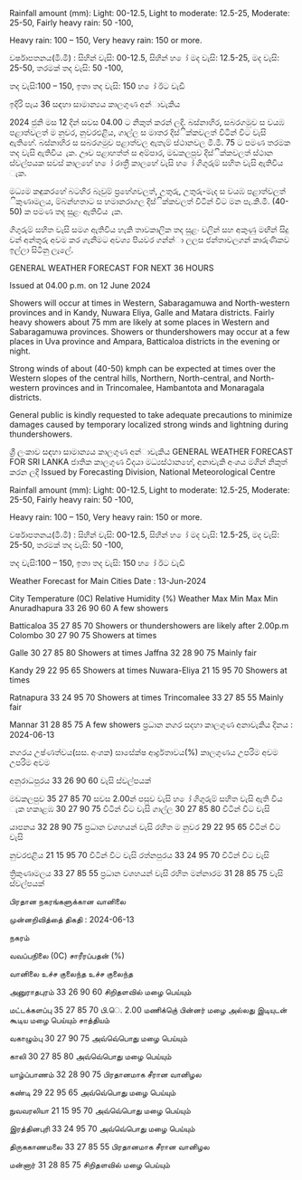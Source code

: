 Rainfall amount (mm): Light: 00-12.5, Light to moderate: 12.5-25, Moderate: 25-50, Fairly heavy rain: 50 -100,

Heavy rain: 100 – 150, Very heavy rain: 150 or more.

වර්ෂාපතනය(මි.මී) : සිහින් වැසි: 00-12.5, සිහින් හ ෝ මද වැසි: 12.5-25, මද වැසි: 25-50, තරමක් තද වැසි: 50 -100,

තද වැසි:100 – 150, ඉතා තද වැසි: 150 හ ෝ ඊට වැඩි

ඉදිරි පැය 36 සඳහා සාමාන්‍යය කාලගුණ අන්‍ාවැකිය

2024 ජුනි මස 12 දින්‍ සවස 04.00 ට නිකුත් කරන්‍ ලදි. බස්නාහිර, සබරගමුව ස වයඹ පළාත්වලත් ම නුවර, නුවරඑළිය, ගාල්ල ස මාතර දිස්ික්කවලත් විටින් විට වැසි ඇතිහේ. බස්නාහිර ස සබරගමුව පළාත්වල ඇතැම් ස්ථානවල මි.මී. 75 ට පමණ තරමක තද වැසි ඇතිවිය ැක. ඌව පළාහත්ත් ස අම්පාර, මඩකලපුව දිස්ික්කවලත් ස්ථාන ස්වල්පයක සවස් කාලහේ හ ෝ රාත්‍රී කාලහේ වැසි හ ෝ ගිගුරුම් සහිත වැසි ඇතිවිය ැක.

මධ්‍යම කඳුකරහේ බටහිර බෑවුම් ප්‍රහේශවලත්, උතුරු, උතුරු-මැද ස වයඹ පළාත්වලත් ිකුණාමලය, ම්බන්හතාට ස හමානරාගල දිස්ික්කවලත් විටින් විට මන පැ.කි.මී. (40-50) ක පමණ තද සුළං ඇතිවිය ැක.

ගිගුරුම් සහිත වැසි සමග ඇතිවිය හැකි තාවකාලික තද සුළං වලින් සහ අකුණු මඟින් සිදු වන්‍ අන්‍තුරු අවම කර ගැනීමට අවශ්‍ය පියවර ගන්න්‍ා ලලස ජන්‍තාවලගන් කාරුණිකව ඉල්ලා සිටිනු ලැලේ.

GENERAL WEATHER FORECAST FOR NEXT 36 HOURS

Issued at 04.00 p.m. on 12 June 2024

Showers will occur at times in Western, Sabaragamuwa and North-western provinces and in Kandy, Nuwara Eliya, Galle and Matara districts. Fairly heavy showers about 75 mm are likely at some places in Western and Sabaragamuwa provinces. Showers or thundershowers may occur at a few places in Uva province and Ampara, Batticaloa districts in the evening or night.

Strong winds of about (40-50) kmph can be expected at times over the Western slopes of the central hills, Northern, North-central, and North-western provinces and in Trincomalee, Hambantota and Monaragala districts.

General public is kindly requested to take adequate precautions to minimize damages caused by temporary localized strong winds and lightning during thundershowers.

ශ්‍රී ලංකාව සඳහා සාමාන්‍යය කාලගුණ අන්‍ාවැකිය GENERAL WEATHER FORECAST FOR SRI LANKA ජාතික කාලගුණ විදයා මධ්‍යස්ථානහේ, අනාවැකි අංශය මගින් නිකුත් කරන ලදි Issued by Forecasting Division, National Meteorological Centre

Rainfall amount (mm): Light: 00-12.5, Light to moderate: 12.5-25, Moderate: 25-50, Fairly heavy rain: 50 -100,

Heavy rain: 100 – 150, Very heavy rain: 150 or more.

වර්ෂාපතනය(මි.මී) : සිහින් වැසි: 00-12.5, සිහින් හ ෝ මද වැසි: 12.5-25, මද වැසි: 25-50, තරමක් තද වැසි: 50 -100,

තද වැසි:100 – 150, ඉතා තද වැසි: 150 හ ෝ ඊට වැඩි

Weather Forecast for Main Cities Date : 13-Jun-2024

City Temperature (0C) Relative Humidity (%) Weather Max Min Max Min Anuradhapura 33 26 90 60 A few showers

Batticaloa 35 27 85 70 Showers or thundershowers are likely after 2.00p.m Colombo 30 27 90 75 Showers at times

Galle 30 27 85 80 Showers at times Jaffna 32 28 90 75 Mainly fair

Kandy 29 22 95 65 Showers at times Nuwara-Eliya 21 15 95 70 Showers at times

Ratnapura 33 24 95 70 Showers at times Trincomalee 33 27 85 55 Mainly fair

Mannar 31 28 85 75 A few showers ප්‍රධාන නගර සදහා කාලගුණ අනාවැකිය දිනය : 2024-06-13

නගරය උෂ්ණත්වය(සස. අංශක) සාසේක්ෂ ආර්ද්‍රතාවය(%) කාලගුණය උපරිම අවම උපරිම අවම

අනුරාධපුරය 33 26 90 60 වැසි ස්වල්පයක්

මඩකලපුව 35 27 85 70 සවස 2.00න් පසුව වැසි හ ෝ ගිගුරුම් සහිත වැසි ඇති විය ැක හකාළඹ 30 27 90 75 විටින් විට වැසි ගාල්ල 30 27 85 80 විටින් විට වැසි

යාපනය 32 28 90 75 ප්‍රධාන වශහයන් වැසි රහිත ම නුවර 29 22 95 65 විටින් විට වැසි

නුවරඑළිය 21 15 95 70 විටින් විට වැසි රත්නපුරය 33 24 95 70 විටින් විට වැසි

ත්‍රිකුණාමලය 33 27 85 55 ප්‍රධාන වශහයන් වැසි රහිත මන්නාරම 31 28 85 75 වැසි ස්වල්පයක්

பிரதான நகரங்களுக்கான வானிலை

முன்னறிவித்தை் திகதி : 2024-06-13

நகரம்

வவப்பநிலை (0C) சாரீரப்பதன் (%)

வானிலை உச்ச குலைந்த உச்ச குலைந்த

அனுராதபுரம் 33 26 90 60 சிறிதளவில் மழை பெய்யும்

மட்டக்களப்பு 35 27 85 70 பி.ெ. 2.00 மணிக்குெ் பின்னர் மழை அல்லது இடியுடன் கூடிய மழை பெய்யும் சாத்தியம்

வகாழும்பு 30 27 90 75 அவ்வெ்பொது மழை பெய்யும்

காலி 30 27 85 80 அவ்வெ்பொது மழை பெய்யும்

யாழ்ப்பாணம் 32 28 90 75 பிரதானமாக சீரான வானிழல

கண்டி 29 22 95 65 அவ்வெ்பொது மழை பெய்யும்

நுவவரலியா 21 15 95 70 அவ்வெ்பொது மழை பெய்யும்

இரத்தினபுரி 33 24 95 70 அவ்வெ்பொது மழை பெய்யும்

திருககாணமலை 33 27 85 55 பிரதானமாக சீரான வானிழல

மன்னார் 31 28 85 75 சிறிதளவில் மழை பெய்யும்